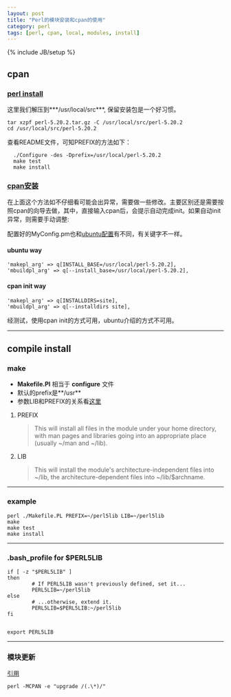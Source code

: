 ```yaml
---
layout: post
title: "Perl的模块安装和cpan的使用"
category: perl
tags: [perl, cpan, local, modules, install]
---
```

{% include JB/setup %}

## cpan


### [perl install](https://www.perl.org/get.html)

这里我们解压到***/usr/local/src***, 保留安装包是一个好习惯。

```
tar xzpf perl-5.20.2.tar.gz -C /usr/local/src/perl-5.20.2
cd /usr/local/src/perl-5.20.2
```

查看README文件，可知PREFIX的方法如下：

```
  ./Configure -des -Dprefix=/usr/local/perl-5.20.2
  make test
  make install
```

### [cpan安装](http://stackoverflow.com/questions/540640/how-can-i-install-a-cpan-module-into-a-local-directory) 

在上面这个方法如不仔细看可能会出异常，需要做一些修改。主要区别还是需要按照cpan的向导去做，其中，直接输入cpan后，会提示自动完成init。如果自动init异常，则需要手动调整:

配置好的MyConfig.pm也和[ubuntu配置](http://askubuntu.com/questions/209615/change-cpan-install-directory)有不同，有关键字不一样。

#### ubuntu way

```
'makepl_arg' => q[INSTALL_BASE=/usr/local/perl-5.20.2],
'mbuildpl_arg' => q[--install_base=/usr/local/perl-5.20.2],

```

#### cpan init way

```
'makepl_arg' => q[INSTALLDIRS=site],
'mbuildpl_arg' => q[--installdirs site],
```

经测试，使用cpan init的方式可用，ubuntu介绍的方式不可用。

---

## compile install

###  make

+ **Makefile.Pl** 相当于 **configure** 文件
+ 默认的prefix是**/usr**
+ 参数LIB和PREFIX的关系看[这里](http://www.perlmonks.org/?node_id=564720)

1. PREFIX

    > This will install all files in the module under your home directory, with man pages and libraries going into an appropriate place (usually ~/man and ~/lib).

2. LIB

    > This will install the module's architecture-independent files into ~/lib, the architecture-dependent files into ~/lib/$archname.


---

### example


```
perl ./Makefile.PL PREFIX=~/perl5lib LIB=~/perl5lib
make 
make test
make install
```
---

### .bash_profile for $PERL5LIB

```
if [ -z "$PERL5LIB" ]
then
        # If PERL5LIB wasn't previously defined, set it...
        PERL5LIB=~/perl5lib
else
        # ...otherwise, extend it.
        PERL5LIB=$PERL5LIB:~/perl5lib
fi


export PERL5LIB 
```

---

### 模块更新

[引用](http://stackoverflow.com/questions/3727795/how-do-i-update-all-my-cpan-module-to-their-latest-versions)

```
perl -MCPAN -e "upgrade /(.\*)/"
```
